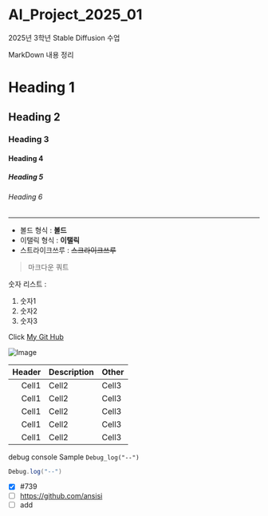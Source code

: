 # AI_Project_2025_01
2025년 3학년 Stable Diffusion 수업

MarkDown 내용 정리

<!-- Heading -->

# Heading 1
## Heading 2
### Heading 3
#### Heading 4
##### Heading 5
###### Heading 6

 <!---Line--->

---

<!-- Text attributes -->

+ 볼드 형식 : **볼드**
+ 이탤릭 형식 : **이탤릭**
+ 스트라이크쓰루 : ~~스크라이크쓰루~~

<!-- Quote -->
> 마크다운 쿼트

<!--Bullet List -- >
아이템 리스트
 *아이템 1
 *아이템 2

 <!--Number List -->
숫자 리스트 :
1. 숫자1
2. 숫자2
3. 숫자3

<!--Link-->

Click [My Git Hub](https://github.com/ansisi/AI_Project_2025_01)

<!--Image-->
![Image](https://avatars.githubusercontent.com/u/127049922?s=400&u=bb4ac9faeff69af98a5a81a8e77ddd023fc8b531&v=4)

<!-- Table-->

|Header|Description|Other|
|--:|:--|:--|
|Cell1|Cell2|Cell3|
|Cell1|Cell2|Cell3|
|Cell1|Cell2|Cell3|
|Cell1|Cell2|Cell3|
|Cell1|Cell2|Cell3|


<!-- Code-->

debug console Sample `Debug_log("--")`

```c#
Debug.log("--")
```

<!-- TodoList -->
- [X] #739
- [ ] https://github.com/ansisi
- [ ] add

